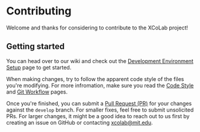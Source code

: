 # Contributing

Welcome and thanks for considering to contribute to the XCoLab project!

## Getting started

You can head over to our wiki and check out the [Development Environment Setup](https://github.com/CCI-MIT/XCoLab/wiki/Development-Environment-Setup) page to get started.

When making changes, try to follow the apparent code style of the files you're modifying.
For more infromation, make sure you read the [Code Style](https://github.com/CCI-MIT/XCoLab/wiki/Code-Style) and [Git Workflow](https://github.com/CCI-MIT/XCoLab/wiki/Git-Workflow) pages.

Once you're finished, you can submit a [Pull Request (PR)](https://help.github.com/articles/about-pull-requests/) for your changes against the `develop` branch. For smaller fixes, feel free to submit unsolicited PRs. For larger changes, it might be a good idea to reach out to us first by creating an issue on GitHub or contacting xcolab@mit.edu.
